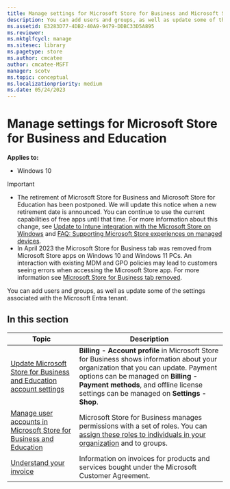 ```yaml
---
title: Manage settings for Microsoft Store for Business and Microsoft Store for Education (Windows 10)
description: You can add users and groups, as well as update some of the settings associated with the Microsoft Entra tenant.
ms.assetid: E3283D77-4DB2-40A9-9479-DDBC33D5A895
ms.reviewer: 
ms.mktglfcycl: manage
ms.sitesec: library
ms.pagetype: store
ms.author: cmcatee
author: cmcatee-MSFT
manager: scotv
ms.topic: conceptual
ms.localizationpriority: medium
ms.date: 05/24/2023
---
```


# Manage settings for Microsoft Store for Business and Education

**Applies to:**

- Windows 10

> [!IMPORTANT]
>
> - The retirement of Microsoft Store for Business and Microsoft Store for Education has been postponed. We will update this notice when a new retirement date is announced. You can continue to use the current capabilities of free apps until that time. For more information about this change, see [Update to Intune integration with the Microsoft Store on Windows](https://techcommunity.microsoft.com/t5/windows-it-pro-blog/update-to-endpoint-manager-integration-with-the-microsoft-store/ba-p/3585077) and [FAQ: Supporting Microsoft Store experiences on managed devices](https://techcommunity.microsoft.com/t5/windows-management/faq-supporting-microsoft-store-experiences-on-managed-devices/m-p/3585286).
> - In April 2023 the Microsoft Store for Business tab was removed from Microsoft Store apps on Windows 10 and Windows 11 PCs. An interaction with existing MDM and GPO policies may lead to customers seeing errors when accessing the Microsoft Store app. For more information see [Microsoft Store for Business tab removed](manage-access-to-private-store.md#microsoft-store-for-business-tab-removed).

You can add users and groups, as well as update some of the settings associated with the Microsoft Entra tenant.

## In this section

| Topic | Description |
| ----- | ----------- |
| [Update Microsoft Store for Business and Education account settings](update-microsoft-store-for-business-account-settings.md) | **Billing - Account profile**  in Microsoft Store for Business shows information about your organization that you can update. Payment options can be managed on **Billing - Payment methods**, and offline license settings can be managed on **Settings - Shop**. |
| [Manage user accounts in Microsoft Store for Business and Education](manage-users-and-groups-microsoft-store-for-business.md) | Microsoft Store for Business manages permissions with a set of roles. You can [assign these roles to individuals in your organization](roles-and-permissions-microsoft-store-for-business.md) and to groups.|
| [Understand your invoice](billing-understand-your-invoice-msfb.md) | Information on invoices for products and services bought under the Microsoft Customer Agreement.|
